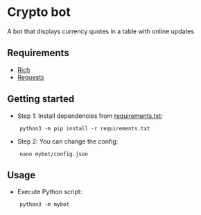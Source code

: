 # Crypto bot

A bot that displays currency quotes in a table with online updates

## Requirements

- [Rich](https://github.com/Textualize/rich)
- [Requests](https://github.com/psf/requests#requests)

## Getting started

- Step 1: Install dependencies from [requirements.txt](requirements.txt):

```
    python3 -m pip install -r requirements.txt
```

- Step 2: You can change the config:

```
    nano mybot/config.json
```

## Usage

- Execute Python script:

```
    python3 -m mybot
```

